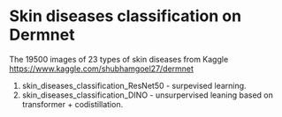 # Skin diseases classification on Dermnet

The 19500 images of 23 types of skin diseases from Kaggle 
https://www.kaggle.com/shubhamgoel27/dermnet

1. skin_diseases_classification_ResNet50 - surpevised learning.
2. skin_diseases_classification_DINO - unsurpervised leaning based on transformer + codistillation.

